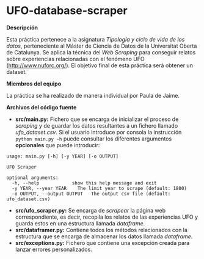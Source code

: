 # UFO-database-scraper

**Descripción**

Esta práctica pertenece a la asignatura _Tipología y ciclo de vida de los datos_, perteneciente al Máster de Ciencia de Datos de la Universitat Oberta de Catalunya. Se aplica la técnica del _Web Scraping_ para conseguir relatos sobre experiencias relacionadas con el fenómeno UFO (http://www.nuforc.org/). El objetivo final de esta práctica será obtener un dataset.

**Miembros del equipo**

La práctica se ha realizado de manera individual por Paula de Jaime.

**Archivos del código fuente**
* **src/main.py:** Fichero que se encarga de inicializar el proceso de _scraping_ y de guardar los datos resultantes a un fichero llamado _ufo_dataset.csv_. Si el usuario introduce por consola la instrucción `python main.py -h` puede consultar los diferentes argumentos **opcionales** que puede introducir:
> 
```
usage: main.py [-h] [-y YEAR] [-o OUTPUT]

UFO Scraper

optional arguments:
  -h, --help            show this help message and exit
  -y YEAR, --year YEAR    The limit year to scrape (default: 1800)
  -o OUTPUT, --output OUTPUT   The output csv file (default: ufo_dataset.csv)
```
* **src/ufo_scraper.py:** Se encarga de _scrapear_ la página web correspondiente, es decir, recopila los relatos de las experiencias UFO y guarda estos en una estructura llamada _dataframe_.
* **src/dataframer.py:** Contiene todos los métodos relacionados con la estructura que se encarga de almacenar los datos llamada _dataframe_.
* **src/exceptions.py:** Fichero que contiene una excepción creada para lanzar errores personalizados.
